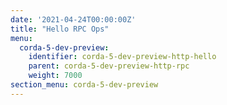 ```yaml
---
date: '2021-04-24T00:00:00Z'
title: "Hello RPC Ops"
menu:
  corda-5-dev-preview:
    identifier: corda-5-dev-preview-http-hello
    parent: corda-5-dev-preview-http-rpc
    weight: 7000
section_menu: corda-5-dev-preview
---
```

